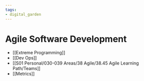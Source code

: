 ```yaml
---
tags:
- digital_garden
---
```

# Agile Software Development
- [[Extreme Programming]]
- [[Dev Ops]]
- [[S01 Personal/030-039 Areas/38 Agile/38.45 Agile Learning Path/Teams]]
- [[Metrics]]